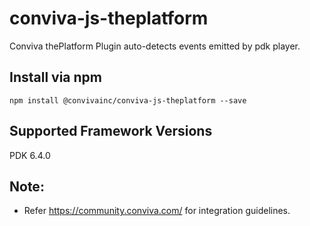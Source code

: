 # conviva-js-theplatform
Conviva thePlatform Plugin auto-detects events emitted by pdk player.

## Install via npm 

```
npm install @convivainc/conviva-js-theplatform --save
```

## Supported Framework Versions
PDK 6.4.0

## Note:
* Refer https://community.conviva.com/ for integration guidelines.
